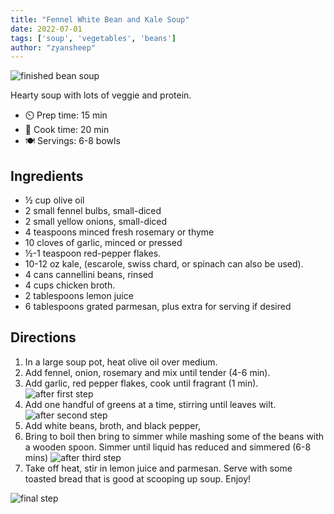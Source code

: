 ```yaml
---
title: "Fennel White Bean and Kale Soup"
date: 2022-07-01
tags: ['soup', 'vegetables', 'beans']
author: "zyansheep"
---
```


![finished bean soup](/cooking/pix/fennel-bean-kale-soup-4.webp "Finished Soup")

Hearty soup with lots of veggie and protein.

- ⏲️ Prep time: 15 min
- 🍳 Cook time: 20 min
- 🍽️ Servings: 6-8 bowls

## Ingredients

 - ½ cup olive oil
 - 2 small fennel bulbs, small-diced
 - 2 small yellow onions, small-diced
 - 4 teaspoons minced fresh rosemary or thyme
 - 10 cloves of garlic, minced or pressed
 - ½-1 teaspoon red-pepper flakes.
 - 10-12 oz kale, (escarole, swiss chard, or spinach can also be used).
 - 4 cans cannellini beans, rinsed
 - 4 cups chicken broth.
 - 2 tablespoons lemon juice
 - 6 tablespoons grated parmesan, plus extra for serving if desired

## Directions

1. In a large soup pot, heat olive oil over medium.
2. Add fennel, onion, rosemary and mix until tender (4-6 min).
3. Add garlic, red pepper flakes, cook until fragrant (1 min).
![after first step](/cooking/pix/fennel-bean-kale-soup-1.webp)
4. Add one handful of greens at a time, stirring until leaves wilt.
![after second step](/cooking/pix/fennel-bean-kale-soup-2.webp)
5. Add white beans, broth, and black pepper,
6. Bring to boil then bring to simmer while mashing some of the beans with a wooden spoon. Simmer until liquid has reduced and simmered (6-8 mins)
![after third step](/cooking/pix/fennel-bean-kale-soup-3.webp)
7. Take off heat, stir in lemon juice and parmesan. Serve with some toasted bread that is good at scooping up soup. Enjoy!

![final step](/cooking/pix/fennel-bean-kale-soup-4.webp)
